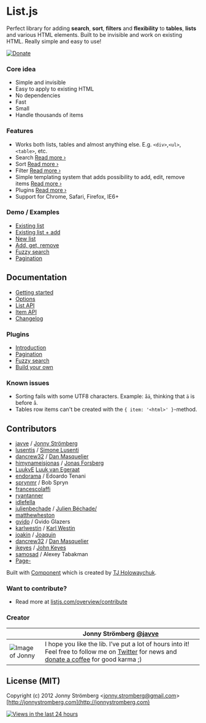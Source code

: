 # List.js
Perfect library for adding **search**, **sort**, **filters** and **flexibility** to
**tables**, **lists** and various HTML elements. Built to be invisible and work on existing HTML.
Really simple and easy to use!

[![Donate](https://s3.amazonaws.com/listjs/donate-coffee.png)](https://www.paypal.com/cgi-bin/webscr?cmd=_s-xclick&hosted_button_id=M7ZGHV75VSD2E)

### Core idea
- Simple and invisible
- Easy to apply to existing HTML
- No dependencies
- Fast
- Small
- Handle thousands of items

### Features
- Works both lists, tables and almost anything else. E.g. `<div>`,`<ul>`,`<table>`, etc.
- Search [Read more ›](http://listjs.com/docs/list-api#search)
- Sort [Read more ›](http://listjs.com/docs/list-api#sort)
- Filter [Read more ›](http://listjs.com/docs/list-api#filter)
- Simple templating system that adds possibility to add, edit, remove items [Read more ›](http://listjs.com/docs/list-api#add)
- Plugins [Read more ›](http://listjs.com/docs/plugins)
- Support for Chrome, Safari, Firefox, IE6+

### Demo / Examples
- [Existing list](http://listjs.com/examples/existing-list)
- [Existing list + add](http://listjs.com/examples/existing-list-add)
- [New list](http://listjs.com/examples/new-list)
- [Add, get, remove](http://listjs.com/examples/add-get-remove)
- [Fuzzy search](http://listjs.com/examples/fuzzy-search)
- [Pagination](http://listjs.com/examples/pagination)

## Documentation
- [Getting started](http://listjs.com/docs)
- [Options](http://listjs.com/docs/options)
- [List API](http://listjs.com/docs/list-api)
- [Item API](http://listjs.com/docs/item-api)
- [Changelog](http://listjs.com/overview/changelog)

### Plugins
- [Introduction](http://listjs.com/docs/plugins)
- [Pagination](http://listjs.com/docs/plugins/pagination)
- [Fuzzy search](http://listjs.com/docs/plugins/fuzzysearch)
- [Build your own](http://listjs.com/docs/plugins/build)

### Known issues
- Sorting fails with some UTF8 characters. Example: `åä`, thinking that `ä` is before `å`.
- Tables row items can't be created with the `{ item: '<html>' }`-method.


## Contributors
* [javve](https://github.com/javve) / [Jonny Strömberg](http://jonnystromberg.com)
* [lusentis](https://github.com/lusentis) / [Simone Lusenti](http://www.plasticpanda.com)
* [dancrew32](https://github.com/dancrew32) / [Dan Masquelier](http://danmasq.com)
* [himynameisjonas](https://github.com/himynameisjonas) / [Jonas Forsberg](http://jonasforsberg.se)
* [LuukvE](https://github.com/LuukvE) [Luuk van Egeraat](http://luukvanegeraat.com/)
* [endorama](https://github.com/endorama) / Edoardo Tenani
* [sprynmr](https://github.com/sprynmr) / Bob Spryn
* [francescolaffi](https://github.com/francescolaffi)
* [ryantanner](https://github.com/ryantanner)
* [idlefella](https://github.com/idlefella)
* [julienbechade](https://github.com/julienbechade) / [Julien Béchade/](http://julienbechade.com/)
* [matthewheston](https://github.com/matthewheston)
* [gvido](https://github.com/gvido) / Gvido Glazers
* [karlwestin](https://github.com/karlwestin) / [Karl Westin](http://karlwestin.com)
* [joakin](https://github.com/joakin) / [Joaquin](http://chimeces.com/)
* [dancrew32](https://github.com/dancrew32) / [Dan Masquelier](http://danmasq.com/)
* [jkeyes](https://github.com/jkeyes) / [John Keyes](http://keyes.ie/)
* [samosad](https://github.com/samosad) / Alexey Tabakman
* [Page-](https://github.com/Page-)

Built with [Component](https://github.com/component/component) which is created by [TJ Holowaychuk](https://github.com/visionmedia).

### Want to contribute?
- Read more at [listjs.com/overview/contribute](http://listjs.com/overview/contribute)

### Creator
|               | Jonny Strömberg [@javve](http://twitter.com/javve)            |
| ------------- | ------------- |
| ![Image of Jonny](http://listjs.com/images/graphics/javve.jpg) | I hope you like the lib. I’ve put a lot of hours into it! Feel free to follow me on [Twitter](http://twitter.com/javve) for news and [donate a coffee](https://www.paypal.com/cgi-bin/webscr?cmd=_s-xclick&hosted_button_id=M7ZGHV75VSD2E) for good karma ;)  


## License (MIT)

Copyright (c) 2012 Jonny Strömberg <[jonny.stromberg@gmail.com](jonny.stromberg@gmail.com)>
[http://jonnystromberg.com](http://jonnystromberg.com)

[![Views in the last 24 hours](https://sourcegraph.com/api/repos/github.com/javve/list.js/counters/views-24h.png)](https://sourcegraph.com/github.com/javve/list.js)
